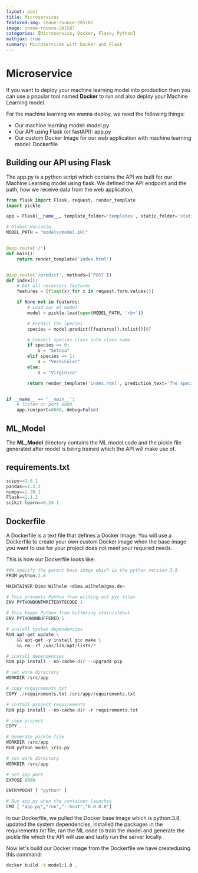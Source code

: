 ```yaml
---
layout: post
title: Microservices
featured-img: shane-rounce-205187
image: shane-rounce-201587
categories: [Microservice, Docker, Flask, Python]
mathjax: true
summary: Microservices with Docker and Flask
---
```


# Microservice

If you want to deploy your machine learning model into production then you can use a popular tool named **Docker** 
to run and also deploy your Machine Learning model.


For the machine learning we wanna deploy, we need the following things:

- Our machine learning model: model.py 
- Our API using Flask (or fastAPI): app.py
- Our custom Docker Image for our web application with machine learning model: Dockerfile

## Building our API using Flask
The app.py is a python script which contains the API we built for our Machine Learning model using flask. We defined the API endpoint and the path, how we receive data from the web application, 

```python
from flask import Flask, request, render_template
import pickle

app = Flask(__name__, template_folder='templates', static_folder='static')

# Global Variable
MODEL_PATH = "models/model.pkl"


@app.route('/')
def main():
    return render_template('index.html')


@app.route('/predict', methods=['POST'])
def index():
    # Get all necessary features
    features = [float(x) for x in request.form.values()]

    if None not in features:
        # Load our ml model
        model = pickle.load(open(MODEL_PATH, 'rb+'))

        # Predict the species
        species = model.predict([features]).tolist()[0]

        # Convert species class into class name
        if species == 0:
            s = "Setosa"
        elif species == 1:
            s = "VersiColor"
        else:
            s = "Virginica"

        return render_template('index.html', prediction_text='The species of the iris plant is {}'.format(s))


if __name__ == '__main__':
    # listen on port 8080
    app.run(port=8080, debug=False)
```

## ML_Model
The **ML_Model** directory contains the ML model code and the pickle file generated after model is being trained which the API will make use of.

## requirements.txt
```python
scipy==1.6.1
pandas==1.2.3
numpy==1.20.1
Flask==1.1.2
scikit-learn==0.24.1
```


## Dockerfile
A Dockerfile is a text file that defines a Docker Image. You will use a Dockerfile to create your own custom Docker image when the base image you want to use for your project does not meet your required needs.

This is how our Dockerfile looks like:

```python
#We specify the parent base image which is the python version 3.8
FROM python:3.8

MAINTAINER Dima Wilhelm <dima.wilhelm@gmx.de>

# This prevents Python from writing out pyc files
ENV PYTHONDONTWRITEBYTECODE 1

# This keeps Python from buffering stdin/stdout
ENV PYTHONUNBUFFERED 1

# install system dependencies
RUN apt-get update \
    && apt-get -y install gcc make \
    && rm -rf /var/lib/apt/lists/*

# install dependencies
RUN pip install --no-cache-dir --upgrade pip

# set work directory
WORKDIR /src/app

# copy requirements.txt
COPY ./requirements.txt /src/app/requirements.txt

# install project requirements
RUN pip install --no-cache-dir -r requirements.txt

# copy project
COPY . .

# Generate pickle file
WORKDIR /src/app
RUN python model_iris.py

# set work directory
WORKDIR /src/app

# set app port
EXPOSE 8080

ENTRYPOINT [ "python" ]

# Run app.py when the container launches
CMD [ "app.py","run","--host","0.0.0.0"]
```
In our Dockerfile, we pulled the Docker base image which is python:3.8, updated the system dependencies, installed the packages in the requirements.txt file, ran the ML code to train the model and generate the pickle file which the API will use and lastly run the server locally.

Now let's build our Docker image from the Dockerfile we have createdusing this command:
```bash
docker build -t model:1.0 .
```


